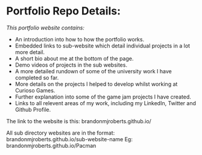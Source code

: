 # Portfolio Repo Details:

_This portfolio website contains:_
- An introduction into how to how the portfolio works.
- Embedded links to sub-website which detail individual projects in a lot more detail.
- A short bio about me at the bottom of the page.
- Demo videos of projects in the sub websites.
- A more detailed rundown of some of the university work I have completed so far.
- More details on the projects I helped to develop whilst working at Curioso Games.
- Further explanation into some of the game jam projects I have created.
- Links to all relevent areas of my work, including my LinkedIn, Twitter and Github Profile.

The link to the website is this: brandonmjroberts.github.io/

All sub directory websites are in the format: brandonmjroberts.github.io/sub-website-name 
Eg:  brandonmjroberts.github.io/Pacman
